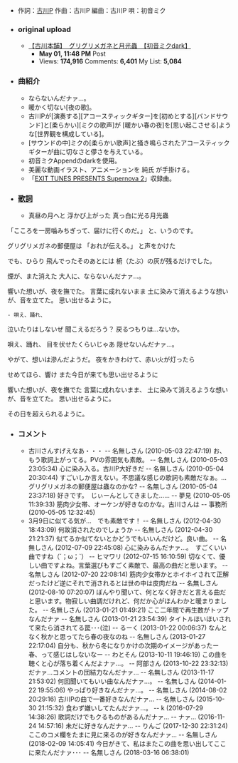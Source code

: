 - 作詞：[古川P](https://w.atwiki.jp/hmiku/pages/5811.html)
作曲：古川P
編曲：古川P
唄：初音ミク
- ### original upload 
    - [【古川本舗】　グリグリメガネと月光蟲　【初音ミクdark】](https://www.nicovideo.jp/watch/sm10580774)
        - **May 01, 11:48 PM** Post
        - Views: **174,916** Comments: **6,401** My List: **5,084**
- ### 曲紹介
    - ならないんだナァ…。
    - 暖かく切ない[夜の歌]。
    - 古川Pが[演奏する][アコースティックギター]を[初めとする][バンドサウンド]と[柔らかい][ミクの歌声]が
[暖かい春の夜]を[思い起こさせる]ような[世界観を構成している]。
    - [サウンドの中]ミクの[柔らかい歌声]と掻き鳴らされたアコースティックギターが曲に切なさと儚さを与えている。
    - 初音ミクAppendのdarkを使用。
    - 美麗な動画イラスト、アニメーションを 純氏 が手掛ける。
    - 「[EXIT TUNES PRESENTS Supernova 2](https://w.atwiki.jp/hmiku/pages/8650.html)」収録曲。
- ### [歌詞](https://w.atwiki.jp/hmiku/pages/9870.html)
    - 真昼の月へと
浮かび上がった
真っ白に光る月光蟲

「こころを一房噛みちぎって、届けに行くのだ。」
と、いうのです。

グリグリメガネの郵便屋は
「おれが伝える。」
と声をかけた

でも、ひらり
飛んでったそのあとには
椨（たぶ）の灰が残るだけでした。

煙が、また消えた
大人に、ならないんだナァ…。

響いた想いが、夜を撫でた。
言葉に成れないまま
土に染みて消えるような想いが、音を立てた。
思い出せるように。


    - 唄え、踊れ、
泣いたりはしないぜ
聞こえるだろう？
戻るつもりは…ないか。

唄え、踊れ、
目を伏せたくらいじゃあ
隠せないんだナァ…。

やがて、想いは滲んだようだ。
夜をかきわけて、赤い火が灯ったら

せめてほら、響け
また今日が来ても思い出せるように

響いた想いが、夜を撫でた
言葉に成れないまま、
土に染みて消えるような想いが、音を立てた。
思い出せるように。

その日を超えられるように。
- ### コメント
    - 古川さんすげえなあ・・・ -- 名無しさん (2010-05-03 22:47:19)
お、もう歌詞上がってる。PVの雰囲気も素敵。 -- 名無しさん (2010-05-03 23:05:34)
心に染み入る。古川P大好きだ -- 名無しさん (2010-05-04 20:30:44)
すごいしか言えない。不思議な感じの歌詞も素敵だなぁ。…グリグリメガネの郵便屋は蟲なのかな? -- 名無しさん (2010-05-04 23:37:18)
好きです。　じぃーんとしてきました…… -- 夢見 (2010-05-05 11:39:33)
筋肉少女帯、オーケンが好きなのかな。古川さんは -- 事務所 (2010-05-05 12:32:45)
    - 3月9日に似てる気が…　でも素敵です！ -- 名無しさん (2012-04-30 18:43:09)
何故消されたのでしょうか -- 名無しさん (2012-04-30 21:21:37)
似てるか似てないとかどうでもいいんだけど。良い曲。 -- 名無しさん (2012-07-09 22:45:08)
心に染みるんだナァ…。　すごくいい曲ですね（´；ω；`） -- ヒマワリ (2012-07-15 16:10:59)
切なくて、優しい曲ですよね。言葉選びもすごく素敵で、最高の曲だと思います。 -- 名無しさん (2012-07-20 22:08:14)
筋肉少女帯かとホイホイされて正解だったけど逆にそれで消されるとは世の中は皮肉だね -- 名無しさん (2012-08-10 07:20:07)
ぼんやり聞いて、何となく好きだと言える曲だと思います。物寂しい曲調だけれど、何だか心がほんわかと暖まりました。 -- 名無しさん (2013-01-21 01:49:21)
ここ二年間で再生数がトップなんだナァ -- 名無しさん (2013-01-21 23:54:39)
タイトルほいほいされて来たら消されてる罠･･･(泣) -- るーく (2013-01-22 00:06:37)
なんとなく秋かと思ってたら春の夜なのね -- 名無しさん (2013-01-27 22:17:04)
自分も、秋から冬になりかけの次期のイメージがあったー 春、って感じはしないなー -- わとそん (2013-10-11 19:46:19)
この曲を聴くと心が落ち着くんだよナァ…。 -- 阿部さん (2013-10-22 23:32:13)
だナァ…コメントの団結力なんだナァ… -- 名無しさん (2013-11-17 21:53:02)
何回聞いてもいい曲なんだナァ…。 -- 名無しさん (2014-01-22 19:55:06)
やっぱり好きなんだナァ…。 -- 名無しさん (2014-08-02 20:29:16)
古川Pの曲で一番好きなんだナァ... -- 名無しさん (2015-10-30 21:15:32)
食わず嫌いしてたんだナァ...。 -- k (2016-07-29 14:38:26)
歌詞だけでもクるものがあるんだナァ… -- ナァ… (2016-11-24 14:57:16)
未だに好きなんだナァ... -- りんご (2017-12-30 22:31:24)
ここのコメ欄をたまに見に来るのが好きなんだナァ… -- 名無しさん (2018-02-09 14:05:41)
今日がきて、私はまたこの曲を思い出してここに来たんだナァ･･･ -- 名無しさん (2018-03-16 06:38:01)
